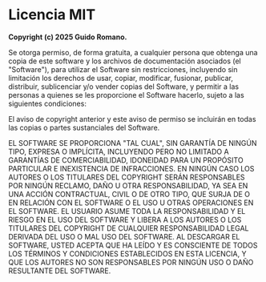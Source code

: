 # Licencia MIT

**Copyright (c) 2025 Guido Romano.**

Se otorga permiso, de forma gratuita, a cualquier persona que obtenga una copia
de este software y los archivos de documentación asociados (el "Software"), para 
utilizar el Software sin restricciones, incluyendo sin limitación los derechos 
de usar, copiar, modificar, fusionar, publicar, distribuir, sublicenciar y/o 
vender copias del Software, y permitir a las personas a quienes se les proporcione 
el Software hacerlo, sujeto a las siguientes condiciones:

El aviso de copyright anterior y este aviso de permiso se incluirán en todas 
las copias o partes sustanciales del Software.

EL SOFTWARE SE PROPORCIONA "TAL CUAL", SIN GARANTÍA DE NINGÚN TIPO, EXPRESA O 
IMPLÍCITA, INCLUYENDO PERO NO LIMITADO A GARANTÍAS DE COMERCIABILIDAD, 
IDONEIDAD PARA UN PROPÓSITO PARTICULAR E INEXISTENCIA DE INFRACCIONES. EN 
NINGÚN CASO LOS AUTORES O LOS TITULARES DEL COPYRIGHT SERÁN RESPONSABLES POR 
NINGÚN RECLAMO, DAÑO U OTRA RESPONSABILIDAD, YA SEA EN UNA ACCIÓN CONTRACTUAL, 
CIVIL O DE OTRO TIPO, QUE SURJA DE O EN RELACIÓN CON EL SOFTWARE O EL USO U 
OTRAS OPERACIONES EN EL SOFTWARE. EL USUARIO ASUME TODA LA RESPONSABILIDAD Y 
EL RIESGO EN EL USO DEL SOFTWARE Y LIBERA A LOS AUTORES O LOS TITULARES DEL 
COPYRIGHT DE CUALQUIER RESPONSABILIDAD LEGAL DERIVADA DEL USO O MAL USO DEL 
SOFTWARE. AL DESCARGAR EL SOFTWARE, USTED ACEPTA QUE HA LEÍDO Y ES CONSCIENTE 
DE TODOS LOS TÉRMINOS Y CONDICIONES ESTABLECIDOS EN ESTA LICENCIA, Y QUE LOS 
AUTORES NO SON RESPONSABLES POR NINGÚN USO O DAÑO RESULTANTE DEL SOFTWARE.
